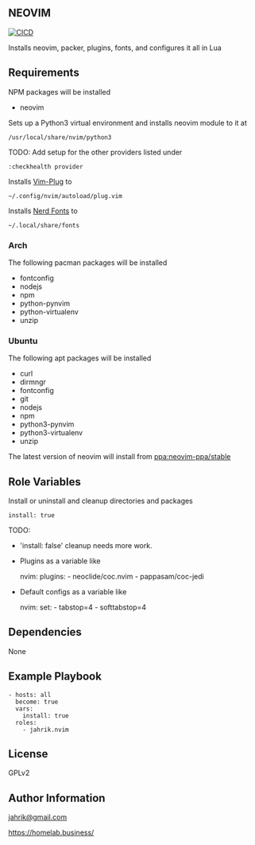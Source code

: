 ## NEOVIM

[![CICD](https://github.com/jahrik/ansible-nvim/actions/workflows/cicd.yml/badge.svg)](https://github.com/jahrik/ansible-nvim/actions/workflows/cicd.yml)

Installs neovim, packer, plugins, fonts, and configures it all in Lua

## Requirements

NPM packages will be installed

- neovim

Sets up a Python3 virtual environment and installs neovim module to it at

    /usr/local/share/nvim/python3

TODO: Add setup for the other providers listed under

    :checkhealth provider

Installs [Vim-Plug](https://github.com/junegunn/vim-plug) to

    ~/.config/nvim/autoload/plug.vim

Installs [Nerd Fonts](https://github.com/ryanoasis/nerd-fonts/releases/download/v2.1.0/DejaVuSansMono.zip) to

    ~/.local/share/fonts

### Arch

The following pacman packages will be installed

- fontconfig
- nodejs
- npm
- python-pynvim
- python-virtualenv
- unzip

### Ubuntu

The following apt packages will be installed

- curl
- dirmngr
- fontconfig
- git
- nodejs
- npm
- python3-pynvim
- python3-virtualenv
- unzip

The latest version of neovim will install from [ppa:neovim-ppa/stable](https://launchpad.net/~neovim-ppa/+archive/ubuntu/stable)

## Role Variables

Install or uninstall and cleanup directories and packages

    install: true

TODO:

* 'install: false' cleanup needs more work.
* Plugins as a variable like

    nvim:
      plugins:
        - neoclide/coc.nvim
        - pappasam/coc-jedi

* Default configs as a variable like

    nvim:
      set:
        - tabstop=4
        - softtabstop=4

## Dependencies

None

## Example Playbook

    - hosts: all
      become: true
      vars:
        install: true
      roles:
        - jahrik.nvim

## License

GPLv2

## Author Information

jahrik@gmail.com

https://homelab.business/
